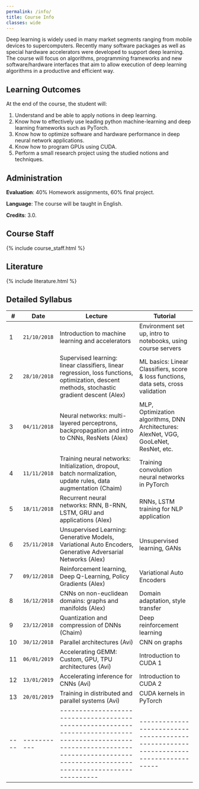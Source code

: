 ```yaml
---
permalink: /info/
title: Course Info
classes: wide
---
```


Deep learning is widely used in many market segments ranging from mobile devices
to supercomputers. Recently many software packages as well as special hardware
accelerators were developed to support deep learning. The course will focus on
algorithms, programming frameworks and new software/hardware interfaces that aim
to allow execution of deep learning algorithms in a productive and efficient
way. 

## Learning Outcomes

At the end of the course, the student will:

1.	Understand and be able to apply notions in deep learning.
1.	Know how to effectively use leading python machine-learning and deep
    learning frameworks such as PyTorch.
1.	Know how to optimize software and hardware performance in deep neural
    network applications.
1.	Know how to program GPUs using CUDA.
1.	Perform a small research project using the studied notions and techniques.


## Administration

**Evaluation**: 40% Homework assignments, 60% final project.

**Language**: The course will be taught in English.

**Credits**: 3.0.

## Course Staff

{% include course_staff.html %}

## Literature

{% include literature.html %}

## Detailed Syllabus

| #    | Date         | Lecture                                                                                                                                                                               | Tutorial                                                                            |
| ---- | -----------  | ------------------------------------------------------------------------------------------------------------------------------------------------------------------------------------- | -----------------------------------------------------------------------------------   |
| 1    | `21/10/2018` | Introduction to machine learning and accelerators                                                                                                                                     | Environment set up, intro to notebooks, using course servers                          |
| 2    | `28/10/2018` | Supervised learning: linear classifiers, linear regression, loss functions, optimization, descent methods, stochastic gradient descent (Alex)                                         | ML basics: Linear Classifiers, score & loss functions, data sets, cross validation    |  |
| 3    | `04/11/2018` | Neural networks: multi-layered perceptrons, backpropagation and intro to CNNs, ResNets (Alex)                                                                                         | MLP, Optimization algorithms, DNN Architectures: AlexNet, VGG, GooLeNet, ResNet, etc. |
| 4    | `11/11/2018` | Training neural networks: Initialization, dropout, batch normalization, update rules, data augmentation  (Chaim)                                                                      | Training convolution neural networks in PyTorch                                       |
| 5    | `18/11/2018` | Recurrent neural networks: RNN, B-RNN, LSTM, GRU and applications (Alex)                                                                                                              | RNNs, LSTM training for NLP application                                               |
| 6    | `25/11/2018` | Unsupervised Learning: Generative Models, Variational Auto Encoders, Generative Adversarial Networks (Alex)                                                                           | Unsupervised learning, GANs                                                           |
| 7    | `09/12/2018` | Reinforcement learning, Deep Q-Learning, Policy Gradients (Alex)                                                                                                                      | Variational Auto Encoders                                                             |
| 8    | `16/12/2018` | CNNs on non-euclidean domains: graphs and manifolds (Alex)                                                                                                                            | Domain adaptation, style transfer                                                     |
| 9    | `23/12/2018` | Quantization and compression of DNNs (Chaim)                                                                                                                                          | Deep reinforcement learning                                                           |
| 10   | `30/12/2018` | Parallel architectures (Avi)                                                                                                                                                          | CNN on graphs                                                                         |
| 11   | `06/01/2019` | Accelerating GEMM: Custom, GPU, TPU architectures (Avi)                                                                                                                               | Introduction to CUDA 1                                                                |
| 12   | `13/01/2019` | Accelerating inference for CNNs (Avi)                                                                                                                                                 | Introduction to CUDA 2                                                                |
| 13   | `20/01/2019` | Training in distributed and parallel systems (Avi)                                                                                                                                    | CUDA kernels in PyTorch                                                               |
| ---- | -----------  | ------------------------------------------------------------------------------------------------------------------------------------------------------------------------------------- | -----------------------------------------------------------------------------------   |

